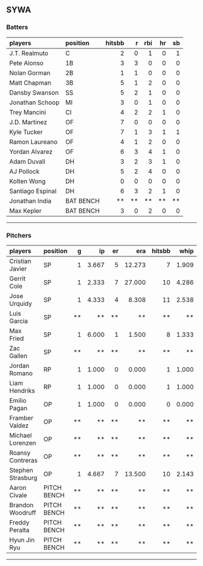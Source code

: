 ## SYWA

### Batters

 |players          |position  | hitsbb|  r| rbi| hr| sb| 
|:----------------|:---------|------:|--:|---:|--:|--:| 
|J.T. Realmuto    |C         |      2|  0|   1|  0|  1| 
|Pete Alonso      |1B        |      3|  3|   0|  0|  0| 
|Nolan Gorman     |2B        |      1|  1|   0|  0|  0| 
|Matt Chapman     |3B        |      5|  1|   2|  0|  0| 
|Dansby Swanson   |SS        |      5|  2|   1|  0|  0| 
|Jonathan Schoop  |MI        |      3|  0|   1|  0|  0| 
|Trey Mancini     |CI        |      4|  2|   2|  1|  0| 
|J.D. Martinez    |OF        |      7|  0|   0|  0|  0| 
|Kyle Tucker      |OF        |      7|  1|   3|  1|  1| 
|Ramon Laureano   |OF        |      4|  1|   2|  0|  0| 
|Yordan Alvarez   |OF        |      6|  3|   4|  1|  0| 
|Adam Duvall      |DH        |      3|  2|   3|  1|  0| 
|AJ Pollock       |DH        |      5|  2|   4|  0|  0| 
|Kolten Wong      |DH        |      0|  0|   0|  0|  0| 
|Santiago Espinal |DH        |      6|  3|   2|  1|  0| 
|Jonathan India   |BAT BENCH |     **| **|  **| **| **| 
|Max Kepler       |BAT BENCH |      3|  0|   2|  0|  0| 

* * *

### Pitchers

 
|players           |position    |  g|    ip| er|    era| hitsbb|  whip| so|  w| sv| 
|:-----------------|:-----------|--:|-----:|--:|------:|------:|-----:|--:|--:|--:| 
|Cristian Javier   |SP          |  1| 3.667|  5| 12.273|      7| 1.909|  4|  0|  0| 
|Gerrit Cole       |SP          |  1| 2.333|  7| 27.000|     10| 4.286|  3|  0|  0| 
|Jose Urquidy      |SP          |  1| 4.333|  4|  8.308|     11| 2.538|  3|  0|  0| 
|Luis Garcia       |SP          | **|    **| **|     **|     **|    **| **| **| **| 
|Max Fried         |SP          |  1| 6.000|  1|  1.500|      8| 1.333|  8|  1|  0| 
|Zac Gallen        |SP          | **|    **| **|     **|     **|    **| **| **| **| 
|Jordan Romano     |RP          |  1| 1.000|  0|  0.000|      1| 1.000|  1|  0|  0| 
|Liam Hendriks     |RP          |  1| 1.000|  0|  0.000|      1| 1.000|  0|  0|  0| 
|Emilio Pagan      |OP          |  1| 1.000|  0|  0.000|      0| 0.000|  2|  0|  0| 
|Framber Valdez    |OP          | **|    **| **|     **|     **|    **| **| **| **| 
|Michael Lorenzen  |OP          | **|    **| **|     **|     **|    **| **| **| **| 
|Roansy Contreras  |OP          | **|    **| **|     **|     **|    **| **| **| **| 
|Stephen Strasburg |OP          |  1| 4.667|  7| 13.500|     10| 2.143|  5|  0|  0| 
|Aaron Civale      |PITCH BENCH | **|    **| **|     **|     **|    **| **| **| **| 
|Brandon Woodruff  |PITCH BENCH | **|    **| **|     **|     **|    **| **| **| **| 
|Freddy Peralta    |PITCH BENCH | **|    **| **|     **|     **|    **| **| **| **| 
|Hyun Jin Ryu      |PITCH BENCH | **|    **| **|     **|     **|    **| **| **| **| 


* * *


